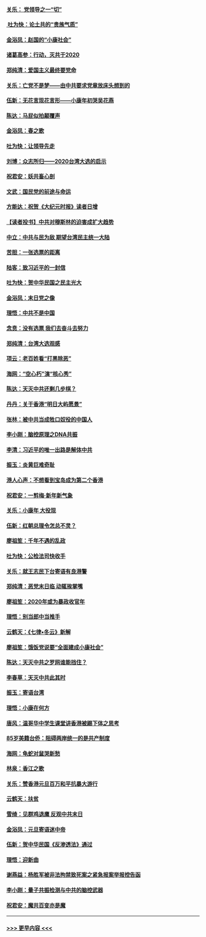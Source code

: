 #### [关乐： 党领导之一“切”](../pages/nsc993/n11804505.md?t=01191833) 
#### [ 吐为快：论土共的“贵族气质”](../pages/nsc993/n11804490.md?t=01191833) 
#### [金浴凤：赵国的“小康社会”](../pages/nsc993/n11804452.md?t=01191833) 
#### [诸葛高参：行动，灭共于2020](../pages/nsc993/n11804120.md?t=01191833) 
#### [郑纯清：爱国主义最终要党命](../pages/nsc993/n11802197.md?t=01191833) 
#### [关乐：亡党不是梦——由中共要求党章放床头想到的](../pages/nsc993/n11802156.md?t=01191833) 
#### [伍新：无花言现花言形——小康年初哭吴花燕](../pages/nsc993/n11800044.md?t=01191833) 
#### [陈达：马屁似拍颠覆声](../pages/nsc993/n11800010.md?t=01191833) 
#### [金浴凤：春之歌](../pages/nsc993/n11797687.md?t=01191833) 
#### [吐为快：让领导先走](../pages/nsc993/n11797512.md?t=01191833) 
#### [刘博：众志所归——2020台湾大选的启示](../pages/nsc993/n11796878.md?t=01191833) 
#### [祝君安：妖共畜心剖](../pages/nsc993/n11794273.md?t=01191833) 
#### [文武：国民党的前途与命运](../pages/nsc993/n11794198.md?t=01191833) 
#### [方能达：祝贺《大纪元时报》读者日增](../pages/nsc993/n11793807.md?t=01191833) 
#### [【读者投书】中共对穆斯林的迫害成扩大趋势](../pages/nsc993/n11791371.md?t=01191833) 
#### [中立：中共与民为敌 期望台湾民主统一大陆](../pages/nsc993/n11790392.md?t=01191833) 
#### [苦胆：一张选票的距离](../pages/nsc993/n11788914.md?t=01191833) 
#### [陆客：致习近平的一封信](../pages/nsc993/n11788867.md?t=01191833) 
#### [吐为快：贺中华民国之民主光大](../pages/nsc993/n11788618.md?t=01191833) 
#### [金浴凤：末日党之像](../pages/nsc993/n11787475.md?t=01191833) 
#### [理悟：中共不是中国](../pages/nsc993/n11787463.md?t=01191833) 
#### [念贲：没有选票  我们去奋斗去努力](../pages/nsc993/n11787398.md?t=01191833) 
#### [郑纯清：台湾大选观感](../pages/nsc993/n11786210.md?t=01191833) 
#### [项云：老百姓看“打黑除恶”](../pages/nsc993/n11785398.md?t=01191833) 
#### [海网：“空心朽”演“核心秀”](../pages/nsc993/n11783874.md?t=01191833) 
#### [陈达：天灭中共还剩几步棋？](../pages/nsc993/n11783719.md?t=01191833) 
#### [丹丹：关于香港“明日大屿愿景”](../pages/nsc993/n11783273.md?t=01191833) 
#### [张林：被中共当成牲口奴役的中国人](../pages/nsc993/n11782397.md?t=01191833) 
#### [李小刚：脑控原理之DNA共振](../pages/nsc993/n11780962.md?t=01191833) 
#### [李清：习近平的唯一出路是解体中共](../pages/nsc993/n11780866.md?t=01191833) 
#### [振玉：炎黄巨难奇耻](../pages/nsc993/n11779632.md?t=01191833) 
#### [港人心声：不想看到宝岛成为第二个香港](../pages/nsc993/n11778817.md?t=01191833) 
#### [祝君安：一剪梅‧新年新气象](../pages/nsc993/n11776340.md?t=01191833) 
#### [关乐：小康年 大役现](../pages/nsc993/n11774213.md?t=01191833) 
#### [伍新：红朝总理令怎总不灵？](../pages/nsc993/n11770813.md?t=01191833) 
#### [廖祖笙：千年不遇的乱政](../pages/nsc993/n11770373.md?t=01191833) 
#### [吐为快：公检法司快收手](../pages/nsc993/n11770359.md?t=01191833) 
#### [关乐：就王志民下台寄语有良港警](../pages/nsc993/n11769903.md?t=01191833) 
#### [郑纯清：恶党末日临 动辄挨掌嘴](../pages/nsc993/n11769356.md?t=01191833) 
#### [廖祖笙：2020年或为暴政收官年](../pages/nsc993/n11768216.md?t=01191833) 
#### [理悟：别当郎中当推手](../pages/nsc993/n11768243.md?t=01191833) 
#### [云鹤天：《七律▪冬云》新解](../pages/nsc993/n11768204.md?t=01191833) 
#### [廖祖笙：饿饭党说要“全面建成小康社会”](../pages/nsc993/n11767482.md?t=01191833) 
#### [陈达：天灭中共之罗网谁能挡住？](../pages/nsc993/n11767465.md?t=01191833) 
#### [李春草：天灭中共此其时](../pages/nsc993/n11767452.md?t=01191833) 
#### [振玉：寄语台湾](../pages/nsc993/n11767432.md?t=01191833) 
#### [理悟：小康在何方](../pages/nsc993/n11767394.md?t=01191833) 
#### [唐风：温哥华中学生课堂讲香港被踢下体之思考](../pages/nsc993/n11766848.md?t=01191833) 
#### [85岁美籍台侨：阻碍两岸统一的是共产制度](../pages/nsc993/n11765043.md?t=01191833) 
#### [海网：龟蛇对鼠哭新愁](../pages/nsc993/n11764895.md?t=01191833) 
#### [林泉：香江之歌](../pages/nsc993/n11764415.md?t=01191833) 
#### [关乐：赞香港元旦百万和平抗暴大游行](../pages/nsc993/n11764382.md?t=01191833) 
#### [云鹤天：扶贫](../pages/nsc993/n11764245.md?t=01191833) 
#### [雪绮：见群鸡退鹰  反观中共末日](../pages/nsc993/n11762112.md?t=01191833) 
#### [金浴凤：元旦寄语迷中帝](../pages/nsc993/n11761788.md?t=01191833) 
#### [伍新：贺中华民国《反渗透法》通过](../pages/nsc993/n11761994.md?t=01191833) 
#### [理悟：迎新曲](../pages/nsc993/n11761152.md?t=01191833) 
#### [谢燕益：杨胜军被非法拘禁致死案之紧急报案举报控告函](../pages/nsc993/n11756134.md?t=01191833) 
#### [李小刚：量子共振检测与中共的脑控武器](../pages/nsc993/n11754518.md?t=01191833) 
#### [祝君安：魔共百变亦是魔](../pages/nsc993/n11754469.md?t=01191833) 

----
#### [ >>> 更早内容 <<< ](../indexes/nsc993-earlier.md)
